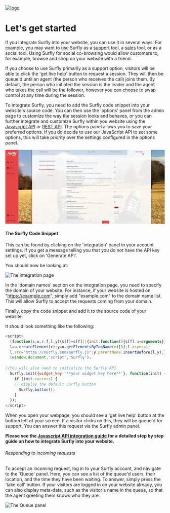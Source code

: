<a href="https://www.surfly.com/">![logo](/images/logosmall.png)</a>
# Let's get started

<a name="add-surfly"></a>

If you integrate Surfly into your website, you can use it in several ways. For example, you may want to use Surfly as a [support](https://www.surfly.com/surfly-as-a-service-tool/) tool, a [sales](https://www.surfly.com/surfly-as-a-sales-tool/) tool, or as a social tool. Using Surfly for social co-browsing would allow customers to, for example, browse and shop on your website with a friend.

If you choose to use Surfly primarily as a support option, visitors will be able to click the 'get live help' button to request a session. They will then be queue'd until an agent (the person who receives the call) joins them. By default, the person who initiated the session is the leader and the agent who takes the call will be the follower, however you can choose to swap control at any time during the session.

To integrate Surfly, you need to add the Surfly code snippet into your website's source code. You can then use the 'options' panel from the admin page to customize the way the session looks and behaves, or you can further integrate and customize Surfly within you website using the [Javascript API](javascript-api.md) or [REST API](http://docs.surfly.apiary.io/). The options panel allows you to save your preferred options. If you do decide to use our JavaScript API to set some options, this will take priority over the settings configured in the options panel.

![options panel](images/options-panel.jpg)

#### The Surfly Code Snippet

This can be found by clicking on the 'integration' panel in your account settings.
If you get a message telling you that you do not have the API key set up yet, click on 'Generate API'.

You should now be looking at:

![The integration page](https://raw.github.com/surfly/tutorial/master/screens/snippet_initial_screen_new.png)

In the 'domain names' section on the integration page, you need to specify the domain of your website. For instance, if your website is hosted on "https://example.com", simply add "example.com" to the domain name list. This will allow Surfly to accept the requests coming from your domain.

Finally, copy the code snippet and add it to the source code of your website.

It should look something like the following:

``` javascript
<script>
  (function(s,u,r,f,l,y){s[f]=s[f]||{init:function(){s[f].q=arguments}};
  l=u.createElement(r);y=u.getElementsByTagName(r)[0];l.async=1;
  l.src='https://surfly.com/surfly.js';y.parentNode.insertBefore(l,y);})
  (window,document,'script','Surfly');

//You will also need to initialize the Surfly API
  Surfly.init({widget_key:'**your widget key here**'}, function(init) {
    if (init.success) {
    // display the default Surfly button
      Surfly.button();
    }
  });
</script>
```

When you open your webpage, you should see a 'get live help' button at the bottom left of your screen. If a visitor clicks on this, they will be queue'd for support. You can answer this request via the Surfly admin panel.

**Please see the [Javascript API integration guide](../the-surfly-tutorial.md) for a detailed step by step guide on how to integrate Surfly into your website.**

###### Responding to incoming requests

To accept an incoming request, log in to your Surfly account, and navigate to the 'Queue' panel. Here, you can see a list of the queue'd users, their location, and the time they have been waiting. To answer, simply press the 'take call' button. If your visitors are logged in on your website already, you can also display meta-data, such as the visitor's name in the queue, so that the agent greeting them knows who they are.

![The Queue panel](https://raw.github.com/surfly/tutorial/master/screens/queue_panel.png)
